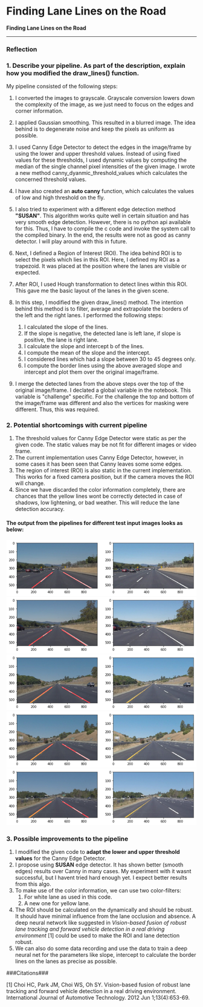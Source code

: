# **Finding Lane Lines on the Road** 

**Finding Lane Lines on the Road**

[//]: # (Image References)

[image1]: ./examples/grayscale.jpg "Grayscale"
[image2]: ./image_output/02.png "solidWhiteCurve"
[image3]: ./image_output/03.png "solidWhiteRight"
[image4]: ./image_output/04.png "solidYellowCurve"
[image5]: ./image_output/05.png "solidYellowLeft"
[image6]: ./image_output/06.png "whiteCarLaneSwitch"

---

### Reflection

### 1. Describe your pipeline. As part of the description, explain how you modified the draw_lines() function.

My pipeline consisted of the following steps:

1. I converted the images to grayscale. Grayscale conversion lowers down the complexity of the image, as we just need to focus on the edges and corner information.

2. I applied Gaussian smoothing. This resulted in a blurred image. The idea behind is to degenerate noise and keep the pixels as uniform as possible.

3. I used Canny Edge Detector to detect the edges in the image/frame by using the lower and upper threshold values. Instead of using fixed values for these thresholds, I used dynamic values by computing the median of the single channel pixel intensities of the given image. I wrote a new method canny_dyanmic_threshold_values which calculates the concerned threshold values.

4. I have also created an **auto canny** function, which calculates the values of low and high threshold on the fly.

5. I also tried to experiment with a different edge detection method **"SUSAN"**. This algorithm works quite well in certain situation and has very smooth edge detection. However, there is no python api available for this. Thus, I have to compile the c code and invoke the system call to the compiled binary. In the end, the results were not as good as canny detector. I will play around with this in future.

6. Next, I defined a Region of Interest (ROI). The idea behind ROI is to select the pixels which lies in this ROI. Here, I defined my ROI as a trapezoid. It was placed at the position where the lanes are visible or expected.

7. After ROI, I used Hough transformation to detect lines within this ROI. This gave me the basic layout of the lanes in the given scene.

8. In this step, I modified the given draw_lines() method. The intention behind this method is to filter, average and extrapolate the borders of the left and the right lanes. I performed the following steps:
	1. I calculated the slope of the lines.
	2. If the slope is negative, the detected lane is left lane, if slope is positive, the lane is right lane.
	3. I calculate the slope and intercept b of the lines.
	4. I compute the mean of the slope and the intercept.
	5. I considered lines which had a slope between 30 to 45 degrees only.
	6. I compute the border lines using the above averaged slope and intercept and plot them over the original image/frame.

9. I merge the detected lanes from the above steps over the top of the original image/frame. I declated a global variable in the notebook. This variable is "challenge" specific. For the challenge the top and bottom of the image/frame was different and also the vertices for masking were different. Thus, this was required.


### 2. Potential shortcomings with current pipeline


1. The threshold values for Canny Edge Detector were static as per the given code. The static values may be not fit for different images or video frame.
2. The current implementation uses Canny Edge Detector, however, in some cases it has been seen that Canny leaves some some edges.
3. The region of interest (ROI) is also static in the current implementation. This works for a fixed camera position, but if the camera moves the ROI will change.
4. Since we have discarded the color information completely, there are chances that the yellow lines wont be correctly detected in case of shadows, low lightening, or bad weather. This will reduce the lane detection accuracy.

#### The output from the pipelines for different test input images looks as below:

![alt text][image2]
![alt text][image3]
![alt text][image4]
![alt text][image5]
![alt text][image6]


### 3. Possible improvements to the pipeline

1. I modified the given code to **adapt the lower and upper threshold values** for the Canny Edge Detector.
2. I propose using **SUSAN** edge detector. It has shown better (smooth edges) results over Canny in many cases. My experiment with it wasnt successful, but I havent tried hard enough yet. I expect better results from this algo.
3. To make use of the color information, we can use two color-filters:
	1. For white lane as used in this code.
	2. A new one for yellow lane.
4. The ROI should be calculated on the dynamically and should be robust. It should have  minimal influence from the lane occlusion and absence. A deep neural network like suggested in <cite>Vision-based fusion of robust lane tracking and forward vehicle detection in a real driving environment</cite> [1] could be used to make the ROI and lane detection robust.
5. We can also do some data recording and use the data to train a deep neural net for the parameters like slope, intercept to calculate the border lines on the lanes as precise as possible.


###Citations###

[1] Choi HC, Park JM, Choi WS, Oh SY. Vision-based fusion of robust lane tracking and forward vehicle detection in a real driving environment. International Journal of Automotive Technology. 2012 Jun 1;13(4):653-69.

